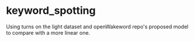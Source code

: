 # keyword_spotting
Using turns on the light dataset and openWakeword repo's proposed model to compare with a more linear one.
